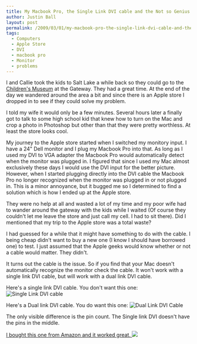 ```yaml
---
title: My Macbook Pro, the Single Link DVI cable and the Not so Genius Apple Bar
author: Justin Ball
layout: post
permalink: /2009/03/01/my-macbook-pro-the-single-link-dvi-cable-and-the-not-so-genius-apple-bar/
tags:
  - Computers
  - Apple Store
  - DVI
  - macbook pro
  - Monitor
  - problems
---
```

I and Callie took the kids to Salt Lake a while back so they could go to the [Children's Museum][1] at the Gateway. They had a great time. At the end of the day we wandered around the area a bit and since there is an Apple store I dropped in to see if they could solve my problem.

 [1]: http://www.discoverygateway.org/

I told my wife it would only be a few minutes. Several hours later a finally got to talk to some high school kid that knew how to turn on the Mac and crop a photo in Photoshop but other than that they were pretty worthless. At least the store looks cool.

My journey to the Apple store started when I switched my monitory input. I have a 24" Dell monitor and I plug my Macbook Pro into that. As long as I used my DVI to VGA adapter the Macbook Pro would automatically detect when the monitor was plugged in. I figured that since I used my Mac almost exclusively these days I would use the DVI input for the better picture. However, when I started plugging directly into the DVI cable the Macbook Pro no longer recognized when the monitor was plugged in or not plugged in. This is a minor annoyance, but it bugged me so I determined to find a solution which is how I ended up at the Apple store.

They were no help at all and wasted a lot of my time and my poor wife had to wander around the gateway with the kids while I waited (Of course they couldn't let me leave the store and just call my cell. I had to sit there). Did I mentioned that my trip to the Apple store was a total waste?

I had guessed for a while that it might have something to do with the cable. I being cheap didn't want to buy a new one (I know I should have borrowed one) to test. I just assumed that the Apple geeks would know whether or not a cable would matter. They didn't.

It turns out the cable is the issue. So if you find that your Mac doesn't automatically recognize the monitor check the cable. It won't work with a single link DVI cable, but will work with a dual link DVI cable.

Here's a single link DVI cable. You don't want this one:
![Single Link DVI cable][2]

 [2]: /images/posts/2009/03/img_4038-300x200.jpg "Single Link DVI cable"

Here's a Dual link DVI cable. You do want this one:
![Dual Link DVI Cable][3]

 [3]: /images/posts/2009/03/img_4036-300x200.jpg "Dual Link DVI Cable"

The only visible difference is the pin count. The Single link DVI doesn't have the pins in the middle.

[I bought this one from Amazon and it worked great. ][4]![][5]

 [4]: http://www.amazon.com/gp/product/B0000X0VCY?ie=UTF8&tag=jusbal-20&linkCode=as2&camp=1789&creative=390957&creativeASIN=B0000X0VCY
 [5]: http://www.assoc-amazon.com/e/ir?t=jusbal-20&l=as2&o=1&a=B0000X0VCY